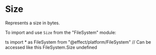 # Size

Represents a size in bytes.

To import and use `Size` from the "FileSystem" module:

ts
import \* as FileSystem from "@effect/platform/FileSystem"
// Can be accessed like this
FileSystem.Size
undefined
